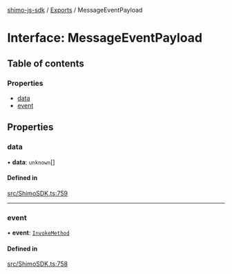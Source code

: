 [shimo-js-sdk](../README.md) / [Exports](../modules.md) / MessageEventPayload

# Interface: MessageEventPayload

## Table of contents

### Properties

- [data](MessageEventPayload.md#data)
- [event](MessageEventPayload.md#event)

## Properties

### data

• **data**: `unknown`[]

#### Defined in

[src/ShimoSDK.ts:759](https://github.com/shimohq/shimo-js-sdk/blob/712f56a/src/ShimoSDK.ts#L759)

___

### event

• **event**: [`InvokeMethod`](../enums/InvokeMethod.md)

#### Defined in

[src/ShimoSDK.ts:758](https://github.com/shimohq/shimo-js-sdk/blob/712f56a/src/ShimoSDK.ts#L758)
